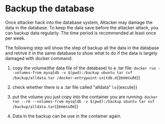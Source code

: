 # Backup the database

Once attacker hack into the database system, Attacker may damage the data in the database.
To keep the data save before the attacker attack, you can backup data regularly. The time period is recommended at least once per week.

The following step will show the step of backup all the data in the database and retrive it in the same database to show what to do if the data is largely damaged with docker command:

1. copy the volume(the data file of the database) to a .tar file:
`docker run --volumes-from mysqldb -v $(pwd):/backup ubuntu tar cvf /backup/alldata.tar /docker-entrypoint-initdb.d`{{execute}}

2. check whether there is a .tar file called "alldata"
`ls`{{excute}}

3. put the volume you just copy into the container you are running:
`docker run --rm --volumes-from mysqldb -v $(pwd):/backup ubuntu tar xvf /backup/alldata.tar`{{execute}}

4. Data in the backup can be use in the container again.
